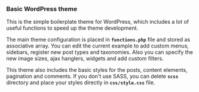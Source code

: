 ### Basic WordPress theme

This is the simple boilerplate theme for WordPress, which includes a lot of useful functions to speed up the theme development.

The main theme configuration is placed in **`functions.php`** file and stored as associative array. You can edit the current example to add custom menus, sidebars, register new post types and taxonomies. Also you can specify the new image sizes, ajax hanglers, widgets and add custom filters.

This theme also includes the basic styles for the posts, content elements, pagination and comments. If you don't use SASS, you can delete **`scss`** directory and place your styles directly in **`css/style.css`** file.